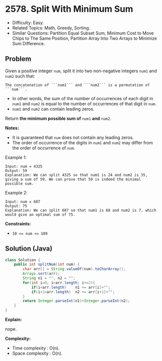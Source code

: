# 2578. Split With Minimum Sum

- Difficulty: Easy.
- Related Topics: Math, Greedy, Sorting.
- Similar Questions: Partition Equal Subset Sum, Minimum Cost to Move Chips to The Same Position, Partition Array Into Two Arrays to Minimize Sum Difference.

## Problem

Given a positive integer `num`, split it into two non-negative integers `num1` and `num2` such that:

    The concatenation of ```num1``` and ```num2``` is a permutation of ```num```.




- In other words, the sum of the number of occurrences of each digit in `num1` and `num2` is equal to the number of occurrences of that digit in `num`.
- `num1` and `num2` can contain leading zeros.

Return **the **minimum** possible sum of** `num1` **and** `num2`.

**Notes:**

- It is guaranteed that `num` does not contain any leading zeros.
- The order of occurrence of the digits in `num1` and `num2` may differ from the order of occurrence of `num`.

Example 1:

```
Input: num = 4325
Output: 59
Explanation: We can split 4325 so that num1 is 24 and num2 is 35, giving a sum of 59. We can prove that 59 is indeed the minimal possible sum.
```

Example 2:

```
Input: num = 687
Output: 75
Explanation: We can split 687 so that num1 is 68 and num2 is 7, which would give an optimal sum of 75.
```

**Constraints:**

- `10 <= num <= 109`

## Solution (Java)

```java
class Solution {
    public int splitNum(int num) {
        char arr[] = String.valueOf(num).toCharArray();
        Arrays.sort(arr);
        String n1 = "", n2 = "";
        for(int i=0; i<arr.length; i+=2){
            if(i<arr.length)    n1 += arr[i]+"";
            if(i+1<arr.length)  n2 += arr[i+1]+"";
        }
        return Integer.parseInt(n1)+Integer.parseInt(n2);
    }
}
```

**Explain:**

nope.

**Complexity:**

- Time complexity : O(n).
- Space complexity : O(n).
